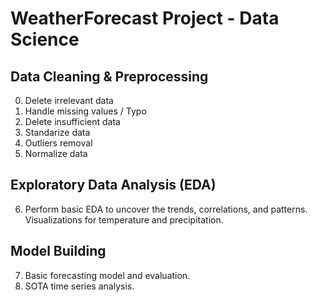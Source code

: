 # WeatherForecast Project - Data Science

## Data Cleaning & Preprocessing
0. Delete irrelevant data 
1. Handle missing values / Typo
2. Delete insufficient data
3. Standarize data 
4. Outliers removal   
5. Normalize data

## Exploratory Data Analysis (EDA)
6. Perform basic EDA to uncover the trends, correlations, and patterns. Visualizations for temperature and precipitation.

## Model Building
7. Basic forecasting model and evaluation.
8. SOTA time series analysis.
